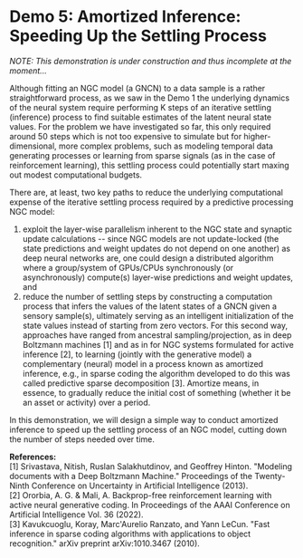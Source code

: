 # Demo 5: Amortized Inference: Speeding Up the Settling Process

<i>NOTE: This demonstration is under construction and thus incomplete at the moment...</i>

Although fitting an NGC model (a GNCN) to a data sample is a rather straightforward
process, as we saw in the Demo 1 the underlying dynamics of the neural system
require performing K steps of an iterative settling (inference) process to find
suitable estimates of the latent neural state values. For the problem we have
investigated so far, this only required around 50 steps which is not too
expensive to simulate but for higher-dimensional, more complex problems, such
as modeling temporal data generating processes or learning from sparse signals
(as in the case of reinforcement learning), this settling process could
potentially start maxing out modest computational budgets.

There are, at least, two key paths to reduce the underlying computational
expense of the iterative settling process required by a predictive processing
NGC model:
1) exploit the layer-wise parallelism inherent to the NGC state and synaptic
update calculations -- since NGC models are not update-locked (the state predictions
and weight updates do not depend on one another) as deep neural
networks are, one could design a distributed algorithm where a group/system of
GPUs/CPUs synchronously (or asynchronously) compute(s) layer-wise predictions
and weight updates, and
2) reduce the number of settling steps by constructing a computation
process that infers the values of the latent states of a GNCN given a sensory
sample(s), ultimately serving as an intelligent initialization of the state values
instead of starting from zero vectors.
For this second way, approaches have ranged from ancestral sampling/projection,
as in deep Boltzmann machines [1] and as in for NGC systems formulated for active
inference [2], to learning (jointly with the generative model) a complementary
(neural) model in a process known as amortized inference, e.g., in sparse coding
the algorithm developed to do this was called predictive sparse decomposition [3].
Amortize means, in essence, to gradually reduce the initial cost of something
(whether it be an asset or activity) over a period.

In this demonstration, we will design a simple way to conduct amortized inference
to speed up the settling process of an NGC model, cutting down the number of
steps needed over time.


**References:**<br>
[1] Srivastava, Nitish, Ruslan Salakhutdinov, and Geoffrey Hinton. "Modeling
documents with a Deep Boltzmann Machine." Proceedings of the Twenty-Ninth
Conference on Uncertainty in Artificial Intelligence (2013). <br>
[2] Ororbia, A. G. & Mali, A. Backprop-free reinforcement learning with active
neural generative coding. In Proceedings of the AAAI Conference on Artificial
Intelligence Vol. 36 (2022).  <br>
[3] Kavukcuoglu, Koray, Marc'Aurelio Ranzato, and Yann LeCun. "Fast inference
in sparse coding algorithms with applications to object recognition."
arXiv preprint arXiv:1010.3467 (2010).
